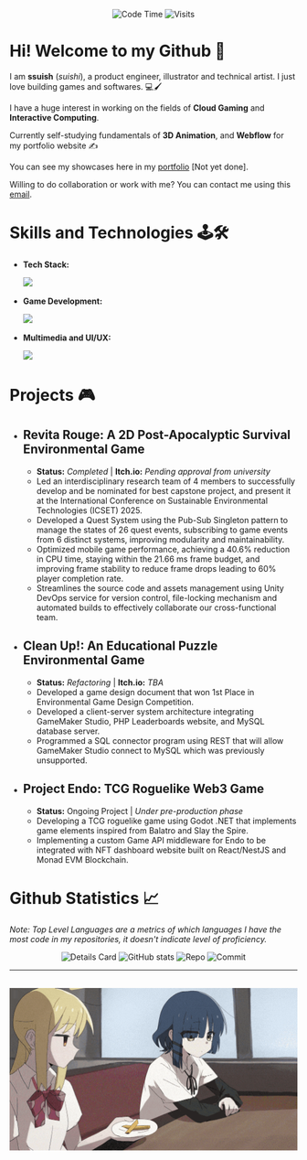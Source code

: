 <div align="center">
 
 ![Code Time](http://img.shields.io/badge/Code%20Time-61%20hrs%2058%20mins-blue)
 ![Visits](http://img.shields.io/badge/Profile%20Views-5-blue)
</div>

# Hi! Welcome to my Github 👋 #
I am **ssuish** (*suishi*), a product engineer, illustrator and technical artist. I just love building games and softwares. 💻🖌️

I have a huge interest in working on the fields of **Cloud Gaming** and **Interactive Computing**.

Currently self-studying fundamentals of **3D Animation**, and **Webflow** for my portfolio website ✍️

You can see my showcases here in my <a href="" target="_blank">portfolio</a> [Not yet done].

Willing to do collaboration or work with me? You can contact me using this <a href="mailto:quidor.adrean@gmail.com">email</a>.

# Skills and Technologies 🕹️🛠️ 
- **Tech Stack:**
  
  <img src="https://skillicons.dev/icons?i=html,css,js,bootstrap,python,php,rust,git,github,net,linux,docker,aws" />
 
- **Game Development:**
  
  <img src="https://skillicons.dev/icons?i=cs,cpp,unity,unreal,godot" />
 
- **Multimedia and UI/UX:**
  
  <img src="https://skillicons.dev/icons?i=figma,photoshop,illustrator,aftereffects,blender" />

# Projects 🎮
- ## Revita Rouge: A 2D Post-Apocalyptic Survival Environmental Game ##
  - **Status:** *Completed* | **Itch.io:** *Pending approval from university* 
  - Led an interdisciplinary research team of 4 members to successfully develop and be nominated for best capstone project, and present it at the International Conference on Sustainable Environmental Technologies (ICSET) 2025.
  - Developed a Quest System using the Pub-Sub Singleton pattern to manage the states of 26 quest events, subscribing to game events from 6 distinct systems, improving modularity and maintainability.
  - Optimized mobile game performance, achieving a 40.6% reduction in CPU time, staying within the 21.66 ms frame budget, and improving frame stability to reduce frame drops leading to 60% player completion rate.
  - Streamlines the source code and assets management using Unity DevOps service for version control, file-locking mechanism and automated builds to effectively collaborate our cross-functional team. 

- ## Clean Up!: An Educational Puzzle Environmental Game ##
  - **Status:** *Refactoring* | **Itch.io:** *TBA* 
  - Developed a game design document that won 1st Place in Environmental Game Design Competition.
  - Developed a client-server system architecture integrating GameMaker Studio, PHP Leaderboards website, and MySQL database server.
  - Programmed a SQL connector program using REST that will allow GameMaker Studio connect to MySQL which was previously unsupported.

- ## Project Endo: TCG Roguelike Web3 Game ##
  - **Status:** Ongoing Project | *Under pre-production phase*
  - Developing a TCG roguelike game using Godot .NET that implements game elements inspired from Balatro and Slay the Spire.
  - Implementing a custom Game API middleware for Endo to be integrated with NFT dashboard website built on React/NestJS and Monad EVM Blockchain.   

# Github Statistics 📈
*Note: Top Level Languages are a metrics of which languages I have the most code in my repositories, it doesn't indicate level of proficiency.*

<div align="center">
 
 ![Details Card](http://github-profile-summary-cards.vercel.app/api/cards/profile-details?username=ssuish&theme=tokyonight)
 ![GitHub stats](https://github-readme-stats.vercel.app/api?username=ssuish&count_private=true&theme=tokyonight&show_icons=true)
 ![Repo](http://github-profile-summary-cards.vercel.app/api/cards/repos-per-language?username=ssuish&theme=tokyonight&exclude=shell,bash)
 ![Commit](http://github-profile-summary-cards.vercel.app/api/cards/most-commit-language?username=ssuish&theme=tokyonight&exclude=shell,bash)
 
</div>

---

<div align=center>
 <br>
 <img src="assets/nijika-ijichi-ijichi-nijika.gif" height="50%" width="100%">
</div>
